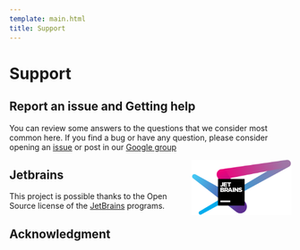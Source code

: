 ```yaml
---
template: main.html
title: Support
---
```


# Support

## Report an issue and Getting help
You can review some answers to the questions that we consider most common here. If you find a bug or have any 
question, please consider opening an [issue][2] or post in our [Google group][3]

[<img src="../assets/images/jetbrains-variant-4.png" height="100" width="178" align="right" />][4]

## Jetbrains
This project is possible thanks to the Open Source license of the [JetBrains][4] programs. 

## Acknowledgment



  [1]: https://doi.org/10.1021/ct300418h
  [2]: https://github.com/Valdes-Tresanco-MS/gmx_MMPBSA/issues
  [3]: https://groups.google.com/g/gmx_mmpbsa
  [4]: https://www.jetbrains.com/?from=gmx_MMPBSA
